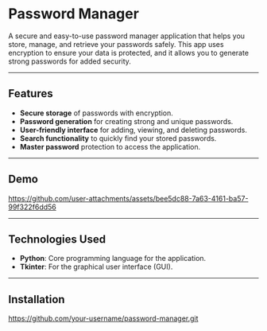 # Password Manager

A secure and easy-to-use password manager application that helps you store, manage, and retrieve your passwords safely. This app uses encryption to ensure your data is protected, and it allows you to generate strong passwords for added security.

---

## Features

- **Secure storage** of passwords with encryption.
- **Password generation** for creating strong and unique passwords.
- **User-friendly interface** for adding, viewing, and deleting passwords.
- **Search functionality** to quickly find your stored passwords.
- **Master password** protection to access the application.

---

## Demo

https://github.com/user-attachments/assets/bee5dc88-7a63-4161-ba57-99f322f6dd56

---

## Technologies Used

- **Python**: Core programming language for the application.
- **Tkinter**: For the graphical user interface (GUI).

---

## Installation
   https://github.com/your-username/password-manager.git
